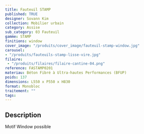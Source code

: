 ```yaml
---
title: Fauteuil STAMP 
published: TRUE
designer: Sovann Kim
collection: Mobilier urbain
category: Assise
sub_category: 03 Fauteuil
gamme: STAMP
finitions: window
cover_image: "/produits/cover_image/fauteuil-stamp-window.jpg"
carousel: 
- "/produits/fauteuils-stamp-lisse-vire.jpg"
filaire: 
 - "/produits/filaires/filaire-cantine-04.png"
reference: FASTAMP0201
materiau: Béton Fibré à Ultra-hautes Performances (BFUP)
poids: 137
dimensions: L550 x P550 x H830 
format: Monobloc
traitement: ""
tags: 
---
```


## Description

Motif Window possible
